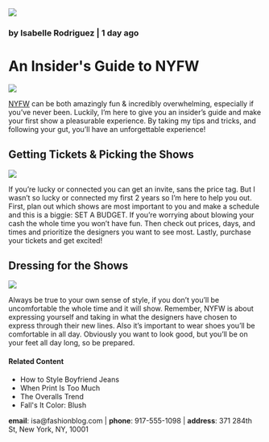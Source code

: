 <!DOCTYPE html>
<html>
  <head>
    <title>Everyday With Isa</title>
    <body>
      <a href="#contact"><img src="https://content.codecademy.com/courses/learn-html/elements-and-structure/profile.jpg"></a>
      <h3>by Isabelle Rodriguez | 1 day ago</h3>
      <h1>An Insider's Guide to NYFW</h1>
      <img src="https://content.codecademy.com/courses/learn-html/elements-and-structure/image-one.jpeg">
      <p><a href="https://en.wikipedia.org/wiki/New_York_Fashion_Week" target="_blank">NYFW</a> can be both amazingly fun & incredibly overwhelming, especially if you’ve never been. Luckily, I’m here to give you an insider’s guide and make your first show a pleasurable experience. By taking my tips and tricks, and following your gut, you’ll have an unforgettable experience!</p>
      <h2>Getting Tickets & Picking the Shows</h2>
      <img src="https://content.codecademy.com/courses/learn-html/elements-and-structure/image-two.jpeg">
      <p>If you’re lucky or connected you can get an invite, sans the price tag. But I wasn’t so lucky or connected my first 2 years so I’m here to help you out. First, plan out which shows are most important to you and make a schedule and this is a biggie: SET A BUDGET. If you’re worrying about blowing your cash the whole time you won’t have fun. Then check out prices, days, and times and prioritize the designers you want to see most. Lastly, purchase your tickets and get excited!</p>
      <h2>Dressing for the Shows</h2>
      <img src="https://content.codecademy.com/courses/learn-html/elements-and-structure/image-three.jpeg">
      <p>Always be true to your own sense of style, if you don’t you’ll be uncomfortable the whole time and it will show. Remember, NYFW is about expressing yourself and taking in what the designers have chosen to express through their new lines. Also it’s important to wear shoes you’ll be comfortable in all day. Obviously you want to look good, but you’ll be on your feet all day long, so be prepared.</p>
      <h4>Related Content</h4>
        <ul>
          <li>How to Style Boyfriend Jeans</li>
          <li>When Print Is Too Much</li>
          <li>The Overalls Trend</li>
          <li>Fall's It Color: Blush</li>
        </ul>
        <div id='contact'>
          <p><strong>email</strong>: isa@fashionblog.com | <strong>phone</strong>: 917-555-1098 | <strong>address</strong>: 371 284th St, New York, NY, 10001</p>
        </div>
    </body>
  </head>
</html>
